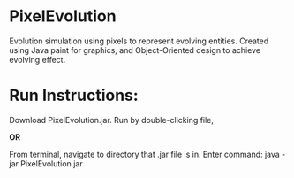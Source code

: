 # PixelEvolution
Evolution simulation using pixels to represent evolving entities. Created using Java paint for graphics, and Object-Oriented design to achieve evolving effect.

# Run Instructions:
Download PixelEvolution.jar.
Run by double-clicking file,

**OR**

From terminal, navigate to directory that .jar file is in.
Enter command: java -jar PixelEvolution.jar
